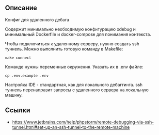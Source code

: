 ## Описание

Конфиг для удаленного дебага

Содержит минимально необходимую конфигурацию xdebug и минимальный Dockerfile и docker-compose для понимания контекста.

Чтобы подключиться к удаленному серверу, нужно создать ssh туннель. 
Можно выполнить готовую команду в Makefile:
```make
make connect
```
Команде нужны переменные окружения. Указать их в .env файле:
```
cp .env.example .env
```


Настройка IDE - стандартная, как для локального дебаггинга. ssh туннель перенаправит запросы с удаленного сервера на локальную машину.
## Ссылки
- https://www.jetbrains.com/help/phpstorm/remote-debugging-via-ssh-tunnel.html#set-up-an-ssh-tunnel-to-the-remote-machine
